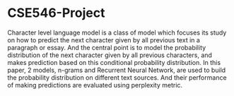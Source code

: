 # CSE546-Project
   Character level language model is a class of model which focuses its study on how to predict the next character given by all previous text in a paragraph or essay. And the central point is to model the probability distribution of the next character given by all previous characters, and makes prediction based on this conditional probability distribution. In this paper, 2 models, n-grams and Recurrent Neural Network, are used to build the probability distribution on different text sources. And their performance of making predictions are evaluated using perplexity metric.
